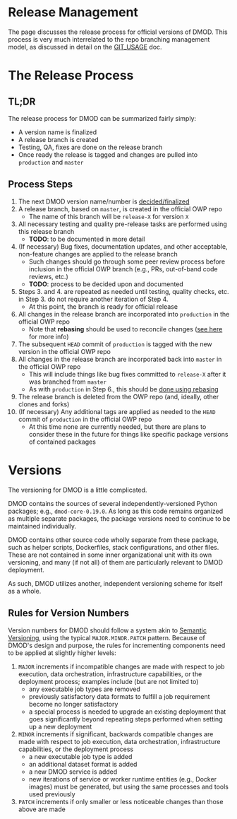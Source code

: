 # Release Management

The page discusses the release process for official versions of DMOD.  This process is very much interrelated to the repo branching management model, as discussed in detail on the [GIT_USAGE](./GIT_USAGE.md) doc.

# The Release Process

## TL;DR

The release process for DMOD can be summarized fairly simply:
- A version name is finalized
- A release branch is created
- Testing, QA, fixes are done on the release branch
- Once ready the release is tagged and changes are pulled into `production` and `master`

## Process Steps


[comment]: <> (TODO: Document release manual testing and QA procedures)

1. The next DMOD version name/number is [decided/finalized](#rules-for-version-numbers)
2. A release branch, based on `master`, is created in the official OWP repo
    - The name of this branch will be `release-X` for version `X`
3. All necessary testing and quality pre-release tasks are performed using this release branch
    - **TODO**: to be documented in more detail
4. (If necessary) Bug fixes, documentation updates, and other acceptable, non-feature changes are applied to the release branch
   - Such changes should go through some peer review process before inclusion in the official OWP branch (e.g., PRs, out-of-band code reviews, etc.)
   - **TODO**: process to be decided upon and documented
5. Steps 3. and 4. are repeated as needed until testing, quality checks, etc. in Step 3. do not require another iteration of Step 4.
    - At this point, the branch is ready for official release
6. All changes in the release branch are incorporated into `production` in the official OWP repo
    - Note that **rebasing** should be used to reconcile changes ([see here](../CONTRIBUTING.md#a-rebase-strategy) for more info)
7. The subsequent `HEAD` commit of `production` is tagged with the new version in the official OWP repo
8. All changes in the release branch are incorporated back into `master` in the official OWP repo
   - This will include things like bug fixes committed to `release-X` after it was branched from `master`
   - As with `production` in Step 6., this should be [done using rebasing](../CONTRIBUTING.md#a-rebase-strategy)
9. The release branch is deleted from the OWP repo (and, ideally, other clones and forks)
10. (If necessary) Any additional tags are applied as needed to the `HEAD` commit of `production` in the official OWP repo
    - At this time none are currently needed, but there are plans to consider these in the future for things like specific package versions of contained packages

# Versions

The versioning for DMOD is a little complicated.

DMOD contains the sources of several independently-versioned Python packages; e.g., `dmod-core-0.19.0`.  As long as this code remains organized as multiple separate packages, the package versions need to continue to be maintained individually.

DMOD contains other source code wholly separate from these package, such as helper scripts, Dockerfiles, stack configurations, and other files.  These are not contained in some inner organizational unit with its own versioning, and many (if not all) of them are particularly relevant to DMOD deployment.

As such, DMOD utilizes another, independent versioning scheme for itself as a whole.

## Rules for Version Numbers

Version numbers for DMOD should follow a system akin to [Semantic Versioning](https://semver.org/), using the typical `MAJOR.MINOR.PATCH` pattern.  Because of DMOD's design and purpose, the rules for incrementing components need to be applied at slightly higher levels:

1. `MAJOR` increments if incompatible changes are made with respect to job execution, data orchestration, infrastructure capabilities, or the deployment process; examples include (but are not limited to)
   * any executable job types are removed
   * previously satisfactory data formats to fulfill a job requirement become no longer satisfactory
   * a special process is needed to upgrade an existing deployment that goes significantly beyond repeating steps performed when setting up a new deployment
2. `MINOR` increments if significant, backwards compatible changes are made with respect to job execution, data orchestration, infrastructure capabilities, or the deployment process
   * a new executable job type is added
   * an additional dataset format is added
   * a new DMOD service is added
   * new iterations of service or worker runtime entities (e.g., Docker images) must be generated, but using the same processes and tools used previously
3. `PATCH` increments if only smaller or less noticeable changes than those above are made
